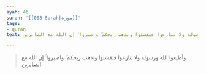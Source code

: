 ```yaml
---
ayah: 46
surah: '[[008-Surah|سورة]]'
tags:
- quran
text: وأطيعوا الله ورسوله ولا تنازعوا فتفشلوا وتذهب ريحكم ۖ واصبروا ۚ إن الله مع الصابرين

---
```

> وأطيعوا الله ورسوله ولا تنازعوا فتفشلوا وتذهب ريحكم ۖ واصبروا ۚ إن الله مع الصابرين
